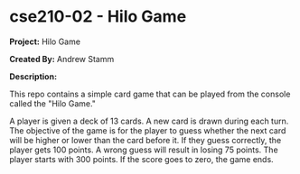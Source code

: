 # **cse210-02** - Hilo Game

**Project:** Hilo Game

**Created By:** Andrew Stamm

**Description:**

This repo contains a simple card game that can be played from the console called
the "Hilo Game."

A player is given a deck of 13 cards. A new card is drawn during each turn. The
objective of the game is for the player to guess whether the next card will be
higher or lower than the card before it. If they guess correctly, the player gets
100 points. A wrong guess will result in losing 75 points. The player starts with
300 points. If the score goes to zero, the game ends.

